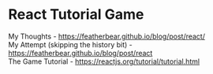 # React Tutorial Game

My Thoughts - https://featherbear.github.io/blog/post/react/  
My Attempt (skipping the history bit) - https://featherbear.github.io/blog/post/react  
The Game Tutorial - https://reactjs.org/tutorial/tutorial.html  
